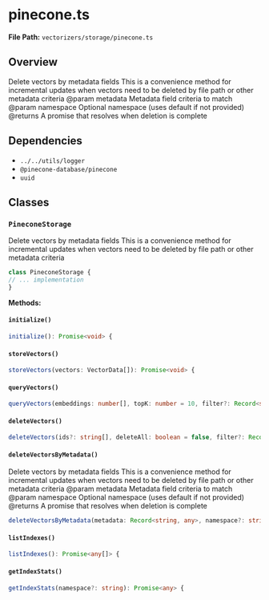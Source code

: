 # pinecone.ts

**File Path:** `vectorizers/storage/pinecone.ts`

## Overview

Delete vectors by metadata fields
This is a convenience method for incremental updates when vectors need
to be deleted by file path or other metadata criteria
@param metadata Metadata field criteria to match
@param namespace Optional namespace (uses default if not provided)
@returns A promise that resolves when deletion is complete

## Dependencies

- `../../utils/logger`
- `@pinecone-database/pinecone`
- `uuid`

## Classes

### `PineconeStorage`

Delete vectors by metadata fields
This is a convenience method for incremental updates when vectors need
to be deleted by file path or other metadata criteria

```typescript
class PineconeStorage {
// ... implementation
}
```

**Methods:**

#### `initialize()`

```typescript
initialize(): Promise<void> {
```

#### `storeVectors()`

```typescript
storeVectors(vectors: VectorData[]): Promise<void> {
```

#### `queryVectors()`

```typescript
queryVectors(embeddings: number[], topK: number = 10, filter?: Record<string, any>, namespace?: string): Promise<any[]> {
```

#### `deleteVectors()`

```typescript
deleteVectors(ids?: string[], deleteAll: boolean = false, filter?: Record<string, any>, namespace?: string): Promise<number> {
```

#### `deleteVectorsByMetadata()`

Delete vectors by metadata fields
This is a convenience method for incremental updates when vectors need
to be deleted by file path or other metadata criteria
@param metadata Metadata field criteria to match
@param namespace Optional namespace (uses default if not provided)
@returns A promise that resolves when deletion is complete

```typescript
deleteVectorsByMetadata(metadata: Record<string, any>, namespace?: string): Promise<number> {
```

#### `listIndexes()`

```typescript
listIndexes(): Promise<any[]> {
```

#### `getIndexStats()`

```typescript
getIndexStats(namespace?: string): Promise<any> {
```

